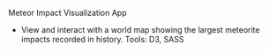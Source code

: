 Meteor Impact Visualization App
- View and interact with a world map showing the largest meteorite impacts recorded in history.
Tools: D3, SASS
